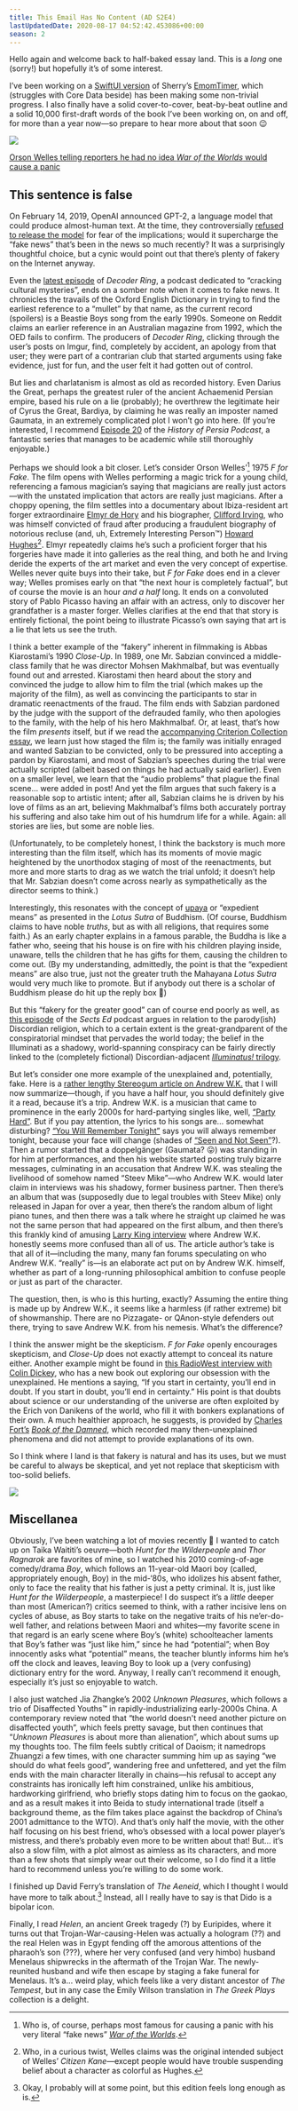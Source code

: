 ```yaml
---
title: This Email Has No Content (AD S2E4)
lastUpdatedDate: 2020-08-17 04:52:42.453086+00:00
season: 2
---
```


Hello again and welcome back to half-baked essay land. This is a _long_ one (sorry!) but hopefully it’s of some interest.

I’ve been working on a [SwiftUI version](https://github.com/rwblickhan/Emomo) of Sherry’s [EmomTimer](https://github.com/frostyshadows/EmomTimer), which (struggles with Core Data beside) has been making some non-trivial progress. I also finally have a solid cover-to-cover, beat-by-beat outline and a solid 10,000 first-draft words of the book I’ve been working on, on and off, for more than a year now—so prepare to hear more about that soon 😉

 ![](https://buttondown-attachments.s3.us-west-2.amazonaws.com/images/fab6bfed-a3f4-4a85-a23a-cab9bf1a0c6e.jpg) 

[Orson Welles telling reporters he had no idea *War of the Worlds* would cause a panic](https://commons.wikimedia.org/wiki/File:Orson_Welles_War_of_the_Worlds_1938.jpg)

## This sentence is false

On February 14, 2019, OpenAI announced GPT-2, a language model that could produce almost-human text. At the time, they controversially [refused to release the model](https://openai.com/blog/better-language-models/) for fear of the implications; would it supercharge the “fake news” that’s been in the news so much recently? It was a surprisingly thoughtful choice, but a cynic would point out that there’s plenty of fakery on the Internet anyway.

Even the [latest episode](https://slate.com/podcasts/decoder-ring/2020/08/the-history-of-the-mullet) of *Decoder Ring*, a podcast dedicated to “cracking cultural mysteries”, ends on a somber note when it comes to fake news. It chronicles the travails of the Oxford English Dictionary in trying to find the earliest reference to a “mullet” by that name, as the current record (spoilers) is a Beastie Boys song from the early 1990s. Someone on Reddit claims an earlier reference in an Australian magazine from 1992, which the OED fails to confirm. The producers of *Decoder Ring*, clicking through the user’s posts on Imgur, find, completely by accident, an apology from that user; they were part of a contrarian club that started arguments using fake evidence, just for fun, and the user felt it had gotten out of control.

But lies and charlatanism is almost as old as recorded history. Even Darius the Great, perhaps the greatest ruler of the ancient Achaemenid Persian empire, based his rule on a lie (probably); he overthrew the legitimate heir of Cyrus the Great, Bardiya, by claiming he was really an imposter named Gaumata, in an extremely complicated plot I won’t go into here. (If you’re interested, I recommend [Episode 20](https://historyofpersiapodcast.com/2019/10/02/episode-20-the-forgotten-king/) of the *History of Persia Podcast*, a fantastic series that manages to be academic while still thoroughly enjoyable.)

Perhaps we should look a bit closer. Let’s consider Orson Welles’[^1] 1975 *F for Fake*. The film opens with Welles performing a magic trick for a young child, referencing a famous magician’s saying that magicians are really just actors—with the unstated implication that actors are really just magicians. After a choppy opening, the film settles into a documentary about Ibiza-resident art forger extraordinaire [Elmyr de Hory](https://en.wikipedia.org/wiki/Elmyr_de_Hory) and his biographer, [Clifford Irving](https://en.wikipedia.org/wiki/Clifford_Irving), who was himself convicted of fraud after producing a fraudulent biography of notorious recluse (and, uh, Extremely Interesting Person™️) [Howard Hughes](https://en.wikipedia.org/wiki/Howard_Hughes)[^2]. Elmyr repeatedly claims he’s such a proficient forger that his forgeries have made it into galleries as the real thing, and both he and Irving deride the experts of the art market and even the very concept of expertise. Welles never quite buys into their take, but *F for Fake* does end in a clever way; Welles promises early on that “the next hour is completely factual”, but of course the movie is an hour *and a half* long. It ends on a convoluted story of Pablo Picasso having an affair with an actress, only to discover her grandfather is a master forger. Welles clarifies at the end that that story is entirely fictional, the point being to illustrate Picasso’s own saying that art is a lie that lets us see the truth.

I think a better example of the “fakery” inherent in filmmaking is Abbas Kiarostami’s 1990 *Close-Up*. In 1989, one Mr. Sabzian convinced a middle-class family that he was director Mohsen Makhmalbaf, but was eventually found out and arrested. Kiarostami then heard about the story and convinced the judge to allow him to film the trial (which makes up the majority of the film), as well as convincing the participants to star in dramatic reenactments of the fraud. The film ends with Sabzian pardoned by the judge with the support of the defrauded family, who then apologies to the family, with the help of his hero Makhmalbaf. Or, at least, that’s how the film *presents* itself, but if we read the [accompanying Criterion Collection essay](https://www.criterion.com/current/posts/1492-close-up-prison-and-escape), we learn just how staged the film is; the family was initially enraged and wanted Sabzian to be convicted, only to be pressured into accepting a pardon by Kiarostami, and most of Sabzian’s speeches during the trial were actually scripted (albeit based on things he had actually said earlier). Even on a smaller level, we learn that the “audio problems” that plague the final scene… were added in post! And yet the film argues that such fakery is a reasonable sop to artistic intent; after all, Sabzian claims he is driven by his love of films as an art, believing Makhmalbaf’s films both accurately portray his suffering and also take him out of his humdrum life for a while. Again: all stories are lies, but some are noble lies.

(Unfortunately, to be completely honest, I think the backstory is much more interesting than the film itself, which has its moments of movie magic heightened by the unorthodox staging of most of the reenactments, but more and more starts to drag as we watch the trial unfold; it doesn’t help that Mr. Sabzian doesn’t come across nearly as sympathetically as the director seems to think.)

Interestingly, this resonates with the concept of [upaya](https://en.wikipedia.org/wiki/Upaya) or “expedient means” as presented in the *Lotus Sutra* of Buddhism. (Of course, Buddhism claims to have noble *truths*, but as with all religions, that requires some faith.) As an early chapter explains in a famous parable, the Buddha is like a father who, seeing that his house is on fire with his children playing inside, unaware, tells the children that he has gifts for them, causing the children to come out. (By my understanding, admittedly, the point is that the “expedient means” are also true, just not the greater truth the Mahayana *Lotus Sutra* would very much like to promote. But if anybody out there is a scholar of Buddhism please do hit up the reply box 🙂)

But this “fakery for the greater good” can of course end poorly as well, as [this episode](https://soundcloud.com/sectsed/ep116?in=sectsed/sets/sects-ed#t=0:00) of the *Sects Ed* podcast argues in relation to the parody(ish) Discordian religion, which to a certain extent is the great-grandparent of the conspiratorial mindset that pervades the world today; the belief in the Illuminati as a shadowy, world-spanning conspiracy can be fairly directly linked to the (completely fictional) Discordian-adjacent [*Illuminatus!* trilogy](https://en.wikipedia.org/wiki/The_Illuminatus!_Trilogy).

But let’s consider one more example of the unexplained and, potentially, fake. Here is a [rather lengthy Stereogum article on Andrew W.K.](https://www.stereogum.com/2015589/andrew-wk-steev-mike/franchises/columns/sounding-board/) that I will now summarize—though, if you have a half hour, you should definitely give it a read, because it’s a trip. Andrew W.K. is a musician that came to prominence in the early 2000s for hard-partying singles like, well, [“Party Hard”](https://youtu.be/WccfbPQNMbg). But if you pay attention, the lyrics to his songs are… somewhat disturbing? [“You Will Remember Tonight”](https://youtu.be/YaGcdduuSZw) says you will always remember tonight, because your face will change (shades of [“Seen and Not Seen”](https://youtu.be/PH5JvU19_YQ)?). Then a rumor started that a doppelgänger (Gaumata? 😛) was standing in for him at performances, and then his website started posting truly bizarre messages, culminating in an accusation that Andrew W.K. was stealing the livelihood of somehow named “Steev Mike”—who Andrew W.K. would later claim in interviews was his shadowy, former business partner. Then there’s an album that was (supposedly due to legal troubles with Steev Mike) only released in Japan for over a year, then there’s the random album of light piano tunes, and then there was a talk where he straight up claimed he was not the same person that had appeared on the first album, and then there’s this frankly kind of amusing [Larry King interview](https://youtu.be/8-AMMqy5ohw) where Andrew W.K. honestly seems more confused than all of us. The article author’s take is that all of it—including the many, many fan forums speculating on who Andrew W.K. “really” is—is an elaborate act put on by Andrew W.K. himself, whether as part of a long-running philosophical ambition to confuse people or just as part of the character.

The question, then, is who is this hurting, exactly? Assuming the entire thing is made up by Andrew W.K., it seems like a harmless (if rather extreme) bit of showmanship. There are no Pizzagate- or QAnon-style defenders out there, trying to save Andrew W.K. from his nemesis. What’s the difference?

I think the answer might be the skepticism. *F for Fake* openly encourages skepticism, and *Close-Up* does not exactly attempt to conceal its nature either. Another example might be found in [this RadioWest interview with Colin Dickey](https://radiowest.kuer.org/post/colin-dickey-our-obsession-unexplained), who has a new book out exploring our obsession with the unexplained. He mentions a saying, “If you start in certainty, you’ll end in doubt. If you start in doubt, you’ll end in certainty.” His point is that doubts about science or our understanding of the universe are often exploited by the Erich von Danikens of the world, who fill it with bonkers explanations of their own. A much healthier approach, he suggests, is provided by [Charles Fort’s](https://en.wikipedia.org/wiki/Charles_Fort) [*Book of the Damned*](https://en.wikipedia.org/wiki/The_Book_of_the_Damned), which recorded many then-unexplained phenomena and did not attempt to provide explanations of its own.

So I think where I land is that fakery is natural and has its uses, but we must be careful to always be skeptical, and yet not replace that skepticism with too-solid beliefs.

 ![](https://buttondown-attachments.s3.us-west-2.amazonaws.com/images/f28bcd1b-3d16-46ed-9440-5ed2936a49ab.jpg) 

## Miscellanea

Obviously, I’ve been watching a lot of movies recently 🙂 I wanted to catch up on Taika Waititi’s oeuvre—both *Hunt for the Wilderpeople* and *Thor Ragnarok* are favorites of mine, so I watched his 2010 coming-of-age comedy/drama *Boy*, which follows an 11-year-old Maori boy (called, appropriately enough, Boy) in the mid-‘80s, who idolizes his absent father, only to face the reality that his father is just a petty criminal. It is, just like *Hunt for the Wilderpeople*, a masterpiece!  I do suspect it’s a _little_ deeper than most (American?) critics seemed to think, with a rather incisive lens on cycles of abuse, as Boy starts to take on the negative traits of his ne’er-do-well father, and relations between Maori and whites—my favorite scene in that regard is an early scene where Boy’s (white) schoolteacher laments that Boy’s father was “just like him,” since he had “potential”; when Boy innocently asks what “potential” means, the teacher bluntly informs him he’s off the clock and leaves, leaving Boy to look up a (very confusing) dictionary entry for the word. Anyway, I really can’t recommend it enough, especially it’s just so enjoyable to watch.

I also just watched Jia Zhangke’s 2002 *Unknown Pleasures*, which follows a trio of Disaffected Youths™️ in rapidly-industrializing early-2000s China. A contemporary review noted that “the world doesn't need another picture on disaffected youth”, which feels pretty savage, but then continues that “*Unknown Pleasures* is about more than alienation”, which about sums up my thoughts too. The film feels subtly critical of Daoism; it namedrops Zhuangzi a few times, with one character summing him up as saying “we should do what feels good”, wandering free and unfettered, and yet the film ends with the main character literally in chains—his refusal to accept any constraints has ironically left him constrained, unlike his ambitious, hardworking girlfriend, who briefly stops dating him to focus on the gaokao, and as a result makes it into Beida to study international trade (itself a background theme, as the film takes place against the backdrop of China’s 2001 admittance to the WTO). And that’s only half the movie, with the other half focusing on his best friend, who’s obsessed with a local power player’s mistress, and there’s probably even more to be written about that! But… it’s also a slow film, with a plot almost as aimless as its characters, and more than a few shots that simply wear out their welcome, so I do find it a little hard to recommend unless you’re willing to do some work.

I finished up David Ferry’s translation of *The Aeneid*, which I thought I would have more to talk about.[^3] Instead, all I really have to say is that Dido is a bipolar icon.

Finally, I read *Helen*, an ancient Greek tragedy (?) by Euripides, where it turns out that Trojan-War-causing-Helen was actually a hologram (??) and the real Helen was in Egypt fending off the amorous attentions of the pharaoh’s son (???), where her very confused (and very himbo) husband Menelaus shipwrecks in the aftermath of the Trojan War. The newly-reunited husband and wife then escape by staging a fake funeral for Menelaus. It’s a… weird play, which feels like a very distant ancestor of *The Tempest*, but in any case the Emily Wilson translation in *The Greek Plays* collection is a delight.

[^1]:	Who is, of course, perhaps most famous for causing a panic with his very literal “fake news” [*War of the Worlds*](https://en.wikipedia.org/wiki/The_War_of_the_Worlds_(1938_radio_drama)).

[^2]:	Who, in a curious twist, Welles claims was the original intended subject of Welles’ *Citizen Kane*—except people would have trouble suspending belief about a character as colorful as Hughes.

[^3]:	Okay, I probably will at some point, but this edition feels long enough as is.